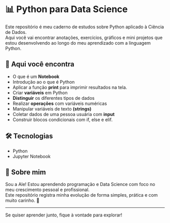 # 📊 Python para Data Science

Este repositório é meu caderno de estudos sobre Python aplicado à Ciência de Dados.  
Aqui você vai encontrar anotações, exercícios, gráficos e mini projetos que estou desenvolvendo ao longo do meu aprendizado com a linguagem Python. 

## 📁 Aqui você encontra

- O que é um **Notebook**
- Introdução ao o que é Python
- Aplicar a função **print** para imprimir resultados na tela.
- Criar **variáveis** em Python
- **Distinguir** os diferentes tipos de dados
- Realizar **operações** com variáveis numéricas
- Manipular variáveis de texto **(strings)**
- Coletar dados de uma pessoa usuária com **input**
- Construir blocos condicionais com if, else e elif.

## 🛠️ Tecnologias

- Python 
- Jupyter Notebook

## 🌼 Sobre mim

Sou a Ale! Estou aprendendo programação e Data Science com foco no meu crescimento pessoal e profissional.  
Este repositório registra minha evolução de forma simples, prática e com muito carinho. 💖

---

Se quiser aprender junto, fique à vontade para explorar!
